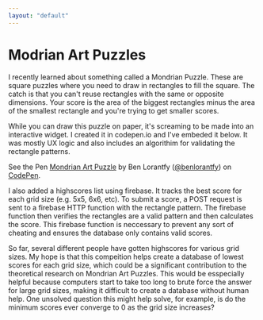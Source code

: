 ```yaml
--- 
layout: "default"
---
```

# Modrian Art Puzzles

I recently learned about something called a Mondrian Puzzle. These are square puzzles where you need to draw in rectangles to fill the square. The catch is that you can't reuse rectangles with the same or opposite dimensions. Your score is the area of the biggest rectangles minus the area of the smallest rectangle and you're trying to get smaller scores.

While you can draw this puzzle on paper, it's screaming to be made into an interactive widget. I created it in codepen.io and I've embeded it below.  It was mostly UX logic and also includes an algorithim for validating the rectangle patterns. 

<p data-height="662" data-theme-id="0" data-slug-hash="BRzyGQ" data-default-tab="result" data-user="benlorantfy" data-embed-version="2" data-pen-title="Mondrian Art Puzzle" class="codepen">See the Pen <a href="https://codepen.io/benlorantfy/pen/BRzyGQ/">Mondrian Art Puzzle</a> by Ben Lorantfy (<a href="http://codepen.io/benlorantfy">@benlorantfy</a>) on <a href="http://codepen.io">CodePen</a>.</p>
<script async src="https://production-assets.codepen.io/assets/embed/ei.js"></script>

I also added a highscores list using firebase.  It tracks the best score for each grid size (e.g. 5x5, 6x6, etc). To submit a score, a POST request is sent to a firebase HTTP function with the rectangle pattern. The firebase function then verifies the rectangles are a valid pattern and then calculates the score. This firebase function is neccessary to prevent any sort of cheating and ensures the database only contains valid scores. 

So far, several different people have gotten highscores for various grid sizes. My hope is that this compeition helps create a database of lowest scores for each grid size, which could be a significant contribution to the theoretical research on Mondrian Art Puzzles.  This would be esspecially helpful because computers start to take too long to brute force the answer for large grid sizes, making it difficult to create a database without human help. One unsolved question this might help solve, for example, is do the minimum scores ever converge to 0 as the grid size increases? 
